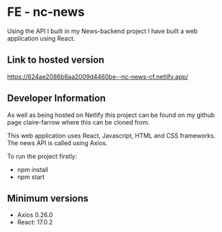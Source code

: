 # FE - nc-news

Using the API I built in my News-backend project I have built a web application using React.

## Link to hosted version

https://624ae2086b6aa2009d4460be--nc-news-cf.netlify.app/

## Developer Information

As well as being hosted on Netlify this project can be found on my github page claire-farrow where this can be cloned from.

This web application uses React, Javascript, HTML and CSS frameworks. The news API is called using Axios.

To run the project firstly:
- npm install
- npm start

## Minimum versions
- Axios 0.26.0
- React: 17.0.2
